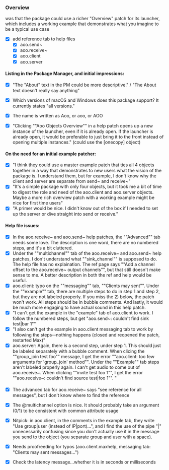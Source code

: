 ### Overview

 was that the package could use a richer "Overview" patch for its launcher, which includes a working example that demonstrates what you imagine to be a typical use case


- [x] add reference tab to help files
	- [x] aoo.send~
	- [x] aoo.receive~
	- [x] aoo.client
	- [x] aoo.server

#### Listing in the Package Manager, and initial impressions:


- [x] "The "About" text in the PM could be more descriptive." / "The About text doesn't really say anything"

- [x] Which versions of macOS and Windows does this package support? It currently states "all versions."

- [x] The name is written as Aoo, or aoo, or AOO

- [x] "Clicking ""Aoo Objects Overview"" in a help patch opens up a new instance of the launcher, even if it is already open. If the launcher is already open, it would be preferable to just bring it to the front instead of opening multiple instances." (could use the [onecopy] object)

#### On the need for an initial example patcher:

- [x] "I think they could use a master example patch that ties all 4 objects together in a way that demonstrates to new users what the vision of the package is. I understand them, but for example, I don't know why the client and server are separate from send~ and receive~"
- [x] "It's a simple package with only four objects, but it took me a bit of time to digest the role and need of the aoo.client and aoo.server objects. Maybe a more rich overview patch with a working example might be nice for first time users"
- [x] "A primer would be nice. I didn't know out of the box if I needed to set up the server or dive straight into send or receive."

#### Help file issues:
- [x] In the aoo.receive~ and aoo.send~ help patches, the ""Advanced"" tab needs some love. The description is one word, there are no numbered steps, and it's a bit cluttered.
- [x] Under the ""multichannel"" tab of the aoo.receive~ and aoo.send~ help patches, I don't understand what ""sink_channel"" is supposed to do. The help file has no explaination. The ref page says ""Add a channel offset to the aoo.receive~ output channels"", but that still doesn't make sense to me. A better description in both the ref and help would be useful.
- [x] aoo.client: typo on the ""messaging"" tab, ""Clients may sent"". Under the ""example"" tab, there are multiple steps to do in step 1 and step 2, but they are not labeled properly. If you miss the 2) below, the patch won't work. All steps should be in bubble comments. And lastly, it would be much more engaging to have actual sound in this help patch.
- [x] "I can't get the example in the "example" tab of aoo.client to work. I follow the numbered steps, but get "aoo.send~: couldn't find sink test|bar 1""
- [x] "I also can't get the example in aoo.client messaging tab to work by following the steps--nothing happens (closed and reopened the patch, restarted Max)"
- [x] aoo.server: Again, there is a second step, under step 1. This should just be labeled separately with a bubble comment. When clicing the ""group_join test foo"" message, I get the error ""aoo.client: too few arguments for 'group_join' method"". Under the ""Example"" tab steps aren't labeled properly again. I can't get audio to come out of aoo.receive~. When clicking ""invite test foo 1"", I get the error ""aoo.receive~: couldn't find source test|foo 1"". "

#### 
- [x] The advanced tab for aoo.receive~ says "see reference for all messages", but I don't know where to find the reference
- [x] The @multichannel option is nice. It should probably take an argument (0/1) to be consistent with common attribute usage
- [x] Nitpick: in aoo.client, in the comments in the example tab, they write "Use group|user (instead of IP|port)…", and I find the use of the pipe "|" unnecessarily confusing since you don't actually use it in the message you send to the object (you separate group and user with a space).
- [x] Needs proofreeding for typos (aoo.client.maxhelp, messaging tab: "Clients may sent messages…")


- [x] Check the latency message...whether it is in seconds or milliseconds
